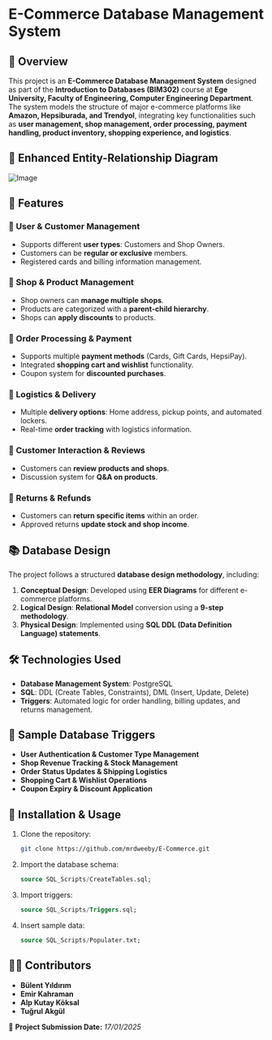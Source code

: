 # E-Commerce Database Management System

## 📌 Overview
This project is an **E-Commerce Database Management System** designed as part of the **Introduction to Databases (BIM302)** course at **Ege University, Faculty of Engineering, Computer Engineering Department**. The system models the structure of major e-commerce platforms like **Amazon, Hepsiburada, and Trendyol**, integrating key functionalities such as **user management, shop management, order processing, payment handling, product inventory, shopping experience, and logistics**.

## 📌 Enhanced Entity-Relationship Diagram
![Image](https://github.com/user-attachments/assets/6cb4b587-3245-4f05-af42-593fcd2ed56a)

## 🚀 Features
### 🔹 User & Customer Management
- Supports different **user types**: Customers and Shop Owners.
- Customers can be **regular or exclusive** members.
- Registered cards and billing information management.

### 🔹 Shop & Product Management
- Shop owners can **manage multiple shops**.
- Products are categorized with a **parent-child hierarchy**.
- Shops can **apply discounts** to products.

### 🔹 Order Processing & Payment
- Supports multiple **payment methods** (Cards, Gift Cards, HepsiPay).
- Integrated **shopping cart and wishlist** functionality.
- Coupon system for **discounted purchases**.

### 🔹 Logistics & Delivery
- Multiple **delivery options**: Home address, pickup points, and automated lockers.
- Real-time **order tracking** with logistics information.

### 🔹 Customer Interaction & Reviews
- Customers can **review products and shops**.
- Discussion system for **Q&A on products**.

### 🔹 Returns & Refunds
- Customers can **return specific items** within an order.
- Approved returns **update stock and shop income**.

## 📚 Database Design
The project follows a structured **database design methodology**, including:
1. **Conceptual Design**: Developed using **EER Diagrams** for different e-commerce platforms.
2. **Logical Design**: **Relational Model** conversion using a **9-step methodology**.
3. **Physical Design**: Implemented using **SQL DDL (Data Definition Language) statements**.

## 🛠️ Technologies Used
- **Database Management System**: PostgreSQL
- **SQL**: DDL (Create Tables, Constraints), DML (Insert, Update, Delete)
- **Triggers**: Automated logic for order handling, billing updates, and returns management.

## 🐛 Sample Database Triggers
- **User Authentication & Customer Type Management**
- **Shop Revenue Tracking & Stock Management**
- **Order Status Updates & Shipping Logistics**
- **Shopping Cart & Wishlist Operations**
- **Coupon Expiry & Discount Application**

## 📝 Installation & Usage
1. Clone the repository:
   ```bash
   git clone https://github.com/mrdweeby/E-Commerce.git
   ```
2. Import the database schema:
   ```sql
   source SQL_Scripts/CreateTables.sql;
   ```
3. Import triggers:
   ```sql
   source SQL_Scripts/Triggers.sql;
   ```
4. Insert sample data:
   ```sql
   source SQL_Scripts/Populater.txt;
   ```


## 👨‍💻 Contributors
- **Bülent Yıldırım**  
- **Emir Kahraman**  
- **Alp Kutay Köksal**  
- **Tuğrul Akgül**  

📅 **Project Submission Date:** *17/01/2025*

